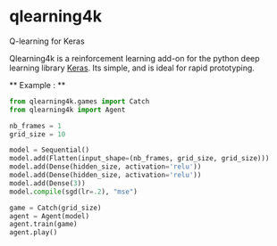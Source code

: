 # qlearning4k
Q-learning for Keras

Qlearning4k is a reinforcement learning add-on for the python deep learning library [Keras](www.github.com/fchollet/keras). Its simple, and is ideal for rapid prototyping.

 ** Example : **

```python
from qlearning4k.games import Catch
from qlearning4k import Agent

nb_frames = 1
grid_size = 10

model = Sequential()
model.add(Flatten(input_shape=(nb_frames, grid_size, grid_size)))
model.add(Dense(hidden_size, activation='relu'))
model.add(Dense(hidden_size, activation='relu'))
model.add(Dense(3))
model.compile(sgd(lr=.2), "mse")

game = Catch(grid_size)
agent = Agent(model)
agent.train(game)
agent.play()
```

